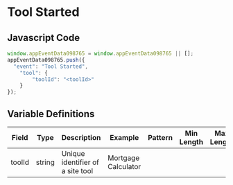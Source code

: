# Tool Started

### 

## Javascript Code
```js
window.appEventData098765 = window.appEventData098765 || [];
appEventData098765.push({
  "event": "Tool Started",
    "tool": {
        "toolId": "<toolId>"
    }
});
```

## Variable Definitions

|Field|Type|Description|Example|Pattern|Min Length|Max Length|Minimum|Maximum|Multiple Of|
| --- | --- | --- | --- | --- | --- | --- | --- | --- | --- |
|toolId|string|Unique identifier of a site tool|Mortgage Calculator|||||||



